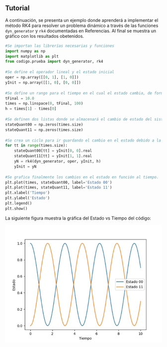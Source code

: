 ## Tutorial

A continuación, se presenta un ejemplo donde aprenderá a implementar el método RK4 para resolver un problema dinámico a través de las funciones `dyn_generator` y `rk4` documentadas en Referencias. Al final se muestra un gráfico con los resultados obetenidos.

```python
#Se importan las librerías necesarias y funciones
import numpy as np
import matplotlib as plt
from codigo.prueba import dyn_generator, rk4

#Se define el operador lineal y el estado inicial
oper = np.array([[0, 1], [1, 0]])
yInit = np.array([[1, 0], [0, 0]])

#Se define un rango para el tiempo en el cual el estado cambia, de forma que el espaciamiento temporal esté determinado por este.
tFinal = 10.0
times = np.linspace(0, tFinal, 100)
h = times[1] - times[0]

#Se definen dos listas donde se almacenará el cambio de estado del sistema.
stateQuant00 = np.zeros(times.size)
stateQuant11 = np.zeros(times.size)

#Se crea un ciclo para ir guardando el cambio en el estado debido a la función dyn_generator, el cuál es estimado por la función rk4.
for tt in range(times.size):
    stateQuant00[tt] = yInit[0, 0].real
    stateQuant11[tt] = yInit[1, 1].real
    yN = rk4(dyn_generator, oper, yInit, h)
    yInit = yN

#Se grafica finalmente los cambios en el estado en función al tiempo.
plt.plot(times, stateQuant00, label='Estado 00')
plt.plot(times, stateQuant11, label='Estado 11')
plt.xlabel('Tiempo')
plt.ylabel('Estado')
plt.legend()
plt.show()
```
La siguiente figura muestra la gráfica del Estado vs Tiempo del código:

![Gráfica de Estado vs Tiempo](images/graficaRK4.png)
